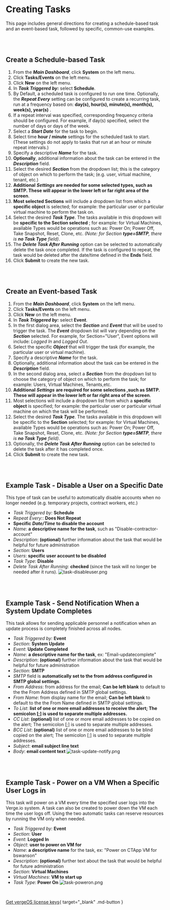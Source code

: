 

# Creating Tasks

This page includes general directions for creating a schedule-based task and an event-based task,  followed by specific, common-use examples.

<br>
<br>

## Create a Schedule-based Task

1.  From the ***Main Dashboard***, click **System** on the left menu.
2.  Click **Tasks/Events** on the left menu.
3.  Click **New** on the left menu.
4.  In ***Task Triggered by:*** select **Schedule**.
5.  By Default, a scheduled task is configured to run one time. Optionally, the ***Repeat Every*** setting can be configured to create a recurring task, run at a frequency based on: **day(s), hour(s), minute(s), month(s), week(s), year(s)** .
6.  If a repeat interval was specified, corresponding frequency criteria should be configured. For example, if day(s) specified, select the number of days or days of the week.
7.  Select a ***Start Date*** for the task to begin.
8.  Select time **hour / minute** settings for the scheduled task to start. (These settings do not apply to tasks that run at an hour or minute repeat intervals.)
9.  Specify a descriptive ***Name*** for the task.
10.  **Optionally**, additional information about the task can be entered in the ***Description*** field.
11.  Select the desired ***Section*** from the dropdown list; this is the category of object on which to perform the task; (e.g. user, virtual machine, tenant, etc.)
12.  **Additional** ***Settings*** **are needed for some selected types, such as SMTP. These will appear in the lower left or far right area of the screen**.
13.  **Most selected Sections** will include a dropdown list from which a **specific object** is selected; for example: the particular user or particular virtual machine to perform the task on.
14.  Select the desired ***Task Type***. The tasks available in this dropdown will be **specific to the Section selected** ; for example: for Virtual Machines, available Types would be operations such as: Power On; Power Off, Take Snapshot, Reset, Clone, etc. *(Note: for Section **type=SMTP**, there is **no Task Type** field)*.
15.  The ***Delete Task After Running*** option can be selected to automatically delete the task once completed. If the task is configured to repeat, the task would be deleted after the date/time defined in the **Ends** field.
16.  Click **Submit** to create the new task.


<br>
<br>

## Create an Event-based Task

1.  From the ***Main Dashboard***, click **System** on the left menu.
2.  Click **Tasks/Events** on the left menu.
3.  Click **New** on the left menu.
4.  In ***Task Triggered by:*** select **Event**.
5.  In the first dialog area, select the ***Section*** and ***Event*** that will be used to trigger the task. The ***Event*** dropdown list will vary depending on the ***Section*** selected. For example, for Section="User", Event options will include: *Logged In* and *Logged Out*.
6.  Select the specific ***Object*** that will trigger the task (for example, the particular user or virtual machine).
7.  Specify a descriptive ***Name*** for the task.
8.  Optionally, additional information about the task can be entered in the ***Description*** field.
9.  In the second dialog area, select a ***Section*** from the dropdown list to choose the category of object on which to perform the task; for example: Users, Virtual Machines, Tenants,etc.
10.  **Additional** ***Settings*** **are required for some selections ,such as SMTP. These will appear in the lower left or far right area of the screen**.
11.  Most selections will include a dropdown list from which a **specific object** is specified; for example: the particular user or particular virtual machine on which the task will be performed.
12.  Select the desired ***Task Type***. The tasks available in this dropdown will be specific to the **Section** selected; for example: for Virtual Machines, available Types would be operations such as: Power On; Power Off, Take Snapshot, Reset, Clone, etc. *(Note: for Section **type=SMTP**, there is **no Task Type** field)*.
13.  Optionally, the ***Delete Task After Running*** option can be selected to delete the task after it has completed once.
14.  Click **Submit** to create the new task.

<br>
<br>

## Example Task - Disable a User on a Specific Date

This type of task can be useful to automatically disable accounts when no longer needed (e.g. temporary projects, contract workers, etc.)

-   *Task Triggered by:* **Schedule**
-   *Repeat Every:*: **Does Not Repeat**
-   **Specific** ***Date/Time*** **to disable the account**
-   *Name*: **a descriptive name for the task**, such as "Disable-contractor-account"
-   *Description*: **(optional)** further information about the task that would be helpful for future administration
-   *Section*: **Users**
-   *Users*: **specific user account to be disabled**
-   *Task Type*: **Disable**
-   *Delete Task After Running*: **checked** (since the task will no longer be needed after it runs).
![task-disableuser.png](/docs/public/userguide-sshots/task-disableuser.png)
<br>
<br>


## Example Task - Send Notification When a System Update Completes
This task allows for sending applicable personnel a notification when an update process is completely finished across all nodes.

-   *Task Triggered by:* **Event**
-   *Section*: **System Update**
-   *Event*: **Update Completed**
-   *Name*: **a descriptive name for the task**, ex: "Email-updatecomplete"
-   *Description*: **(optional)** further information about the task that would be helpful for future administration
-   *Section*: **SMTP**
-   *SMTP* field is **automatically set to the from address configured in SMTP global settings**.
-   *From Address*: from address for the email; **Can be left blank** to default to the the From Address defined in SMTP global settings.
-   *From Name*: from display name for the email; **Can be left blank** to default to the the From Name defined in SMTP global settings.
-   *To List*: **list of one or more email addresses to receive the alert; The semicolon [;] is used to separate multiple addresses.**
-   *CC List*: **(optional)** list of one or more email addresses to be copied on the alert; The semicolon [;] is used to separate multiple addresses.
-   *BCC List*: **(optional)** list of one or more email addresses to be blind copied on the alert; The semicolon [;] is used to separate multiple addresses.
-   *Subject*: **email subject line text**
-   *Body*: **email content text**
![task-update-notify.png](/docs/public/userguide-sshots/task-update-notify.png)

<br>
<br>

## Example Task - Power on a VM When a Specific User Logs in

This task will power on a VM every time the specified user logs into the Verge.io system. A task can also be created to power down the VM each time the user logs off. Using the two automatic tasks can reserve resources by running the VM only when needed.

-   *Task Triggered by:* **Event**
-   *Section*: **User**
-   *Event*: **Logged In**
-   *Object*: **user to power on VM for**
-   *Name*: **a descriptive name** for the task, ex: "Power on CTApp VM for bswanson"
-   *Description*: **(optional)** further text about the task that would be helpful for future administration
-   *Section*: **Virtual Machines**
-   *Virtual Machines*: **VM to start up**
-   *Task Type*: **Power On**
![task-poweron.png](/docs/public/userguide-sshots/task-poweron.png)

<br>

[Get vergeOS license keys](https://www.verge.io/test-drive){ target="_blank" .md-button }